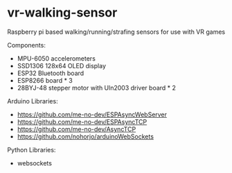 # vr-walking-sensor
Raspberry pi based walking/running/strafing sensors for use with VR games

Components:
- MPU-6050 accelerometers
- SSD1306 128x64 OLED display
- ESP32 Bluetooth board
- ESP8266 board * 3
- 28BYJ-48 stepper motor with Uln2003 driver board * 2

Arduino Libraries:
- https://github.com/me-no-dev/ESPAsyncWebServer
- https://github.com/me-no-dev/ESPAsyncTCP
- https://github.com/me-no-dev/AsyncTCP
- https://github.com/nohorjo/arduinoWebSockets

Python Libraries:
- websockets
